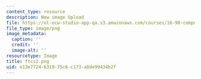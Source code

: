 ```yaml
---
content_type: resource
description: New image Upload
file: https://ol-ocw-studio-app-qa.s3.amazonaws.com/courses/16-90-computational-methods-in-aerospace-engineering-spring-2014/e13e7724631975c6c173a8de99434b2f_ftcs2.png
file_type: image/png
image_metadata:
  caption: ''
  credit: ''
  image-alt: ''
resourcetype: Image
title: ftcs2.png
uid: e13e7724-6319-75c6-c173-a8de99434b2f
---
```

